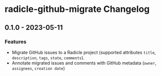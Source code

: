 # radicle-github-migrate Changelog

## 0.1.0 - 2023-05-11

### Features
* Migrate GitHub issues to a Radicle project (supported attributes `title`, `description`, `tags`, `state`, `comments`).
* Annotate migrated issues and comments with GitHub metadata (`owner`, `assignees`, `creation date`)
